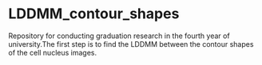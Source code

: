 # LDDMM_contour_shapes
Repository for conducting graduation research in the fourth year of university.The first step is to find the LDDMM between the contour shapes of the cell nucleus images.
